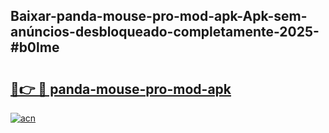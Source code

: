 ## Baixar-panda-mouse-pro-mod-apk-Apk-sem-anúncios-desbloqueado-completamente-2025-#b0lme

# <h2><a href="https://ainizakaria.my?title=panda-mouse-pro-mod-apk&ref=22M">🔗👉 🔴 panda-mouse-pro-mod-apk</a></h2>

[![acn](https://github.com/user-attachments/assets/0f9c940e-d8b0-45ae-aac7-cd30a18b3e1c)](https://ainizakaria.my?title=panda-mouse-pro-mod-apk&ref=22M)

